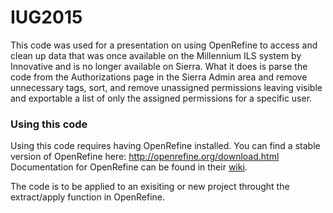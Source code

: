 # IUG2015
This code was used for a presentation on using OpenRefine to access and clean up data that was once available on the Millennium ILS system by Innovative and is no longer available on Sierra. What it does is parse the code from the Authorizations page in the Sierra Admin area and remove unnecessary tags, sort, and remove unassigned permissions leaving visible and exportable a list of only the assigned permissions for a specific user. 
<h3> Using this code </h3>
Using this code requires having OpenRefine installed. You can find a stable version of OpenRefine here: <a href="http://openrefine.org/download.html">http://openrefine.org/download.html</a>
Documentation for OpenRefine can be found in their <a href="https://github.com/OpenRefine/OpenRefine/wiki">wiki</a>.

The code is to be applied to an exisiting or new project throught the extract/apply function in OpenRefine. 
